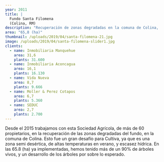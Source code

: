 ```yaml
---
year: 2011
title: |
  Fundo Santa Filomena 
  (Colina, RM)
description: "Recuperación de zonas degradadas en la comuna de Colina, con más de 60 propietarios involucrados."
area: "65,8 (ha)"
thumbnail: /uploads/2019/04/santa-filomena-21.jpg
image: /uploads/2019/04/santa-filomena-slider1.jpg
clients:
  - name: Inmobiliaria Manquehue
    area: 31,6
    plants: 31.600
  - name: Inmobiliaria Aconcagua
    area: 16,1
    plants: 16.130
  - name: Vida Nueva
    area: 8,7
    plants: 9.666
  - name: Moller & Perez Cotapos
    area: 6,7
    plants: 5.360
  - name: SEDUC
    area: 2,7
    plants: 2.700
---
```


Desde el 2015 trabajamos con esta Sociedad Agrícola, de más de 60 propietarios, en la recuperación de las zonas degradadas del fundo, en la comuna de Colina. Esto fue un gran desafío para Cultiva, ya que es una zona semi desértica, de altas temperaturas en verano, y escasez hídrica. En las 65.8 (ha) ya implementadas, hemos tenido más de un 90% de árboles vivos, y un desarrollo de los árboles por sobre lo esperado.
